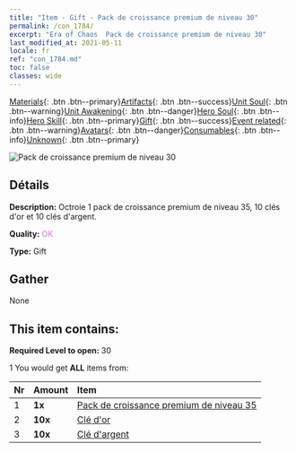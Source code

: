 ```yaml
---
title: "Item - Gift - Pack de croissance premium de niveau 30"
permalink: /con_1784/
excerpt: "Era of Chaos  Pack de croissance premium de niveau 30"
last_modified_at: 2021-05-11
locale: fr
ref: "con_1784.md"
toc: false
classes: wide
---
```

 [Materials](/ItemsFR/){: .btn .btn--primary}[Artifacts](/ItemsFR/Artifacts/){: .btn .btn--success}[Unit Soul](/ItemsFR/UnitSoul/){: .btn .btn--warning}[Unit Awakening](/ItemsFR/UnitAwakening/){: .btn .btn--danger}[Hero Soul](/ItemsFR/HeroSoul/){: .btn .btn--info}[Hero Skill](/ItemsFR/HeroSkill/){: .btn .btn--primary}[Gift](/ItemsFR/Gift/){: .btn .btn--success}[Event related](/ItemsFR/Events/){: .btn .btn--warning}[Avatars](/ItemsFR/Avatars/){: .btn .btn--danger}[Consumables](/ItemsFR/Consumables/){: .btn .btn--info}[Unknown](/ItemsFR/Unknown/){: .btn .btn--primary}

 ![Pack de croissance premium de niveau 30](/images/t/i_907221.png)

## Détails
 **Description:** Octroie 1 pack de croissance premium de niveau 35, 10 clés d'or et 10 clés d'argent.

 **Quality:** <span style="color: #DA70D6">OK</span>

 **Type:** Gift

## Gather

  None

## This item contains:

 **Required Level to open:** 30

 1 You would get **ALL** items  from:

  | Nr | Amount |     Item    |
  |:---|:-------|:------------|
  | 1 |  **1x** | [Pack de croissance premium de niveau 35](/ItemsFR/con_1785/) |  | 
  | 2 |  **10x** | [Clé d'or](/ItemsFR/con_783/) |  | 
  | 3 |  **10x** | [Clé d'argent](/ItemsFR/con_693/) |  | 
